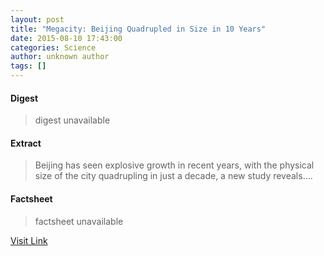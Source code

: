 ```yaml
---
layout: post
title: "Megacity: Beijing Quadrupled in Size in 10 Years"
date: 2015-08-10 17:43:00
categories: Science
author: unknown author
tags: []
---
```



#### Digest
>digest unavailable

#### Extract
>Beijing has seen explosive growth in recent years, with the physical size of the city quadrupling in just a decade, a new study reveals....

#### Factsheet
>factsheet unavailable

[Visit Link](http://www.livescience.com/51799-beijing-quadrupled-in-decade.html)


